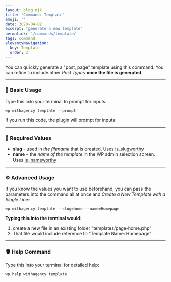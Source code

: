 ```yaml
---
layout: blog.njk
title: "Command: Template"
emoji: ''
date: 2020-04-02
excerpt: "generate a new template"
permalink: '/commands/template/'
tags: command
eleventyNavigation:
  key: Template
  order: 2
---
```


You can quickly generate a "post, page" template using this command. You can refine to include other *Post Types* **once the file is generated**.

***

### 🎉 Basic Usage

Type this into your terminal to prompt for inputs:
```
wp withagency template --prompt
```

If you run this code, the plugin will prompt for inputs

***

### 📌 Required Values
- **slug** - used in *the filename* that is created. Uses [is_slugworthy](/reference/class/#slug)
- **name** - the *name of the template* in the WP admin selection screen. Uses [is_nameworthy](/reference/class/#name)

***

### ⚙️ Advanced Usage
If you know the values you want to use beforehand, you can pass the parameters into the command all at once and *Create a New Template with a Single Line*:

```
wp withagency template --slug=home --name=Homepage
```

**Typing this into the terminal would:**
1. create a new file in an existing folder "templates/page-home.php" 
2. That file would include reference to "Template Name: Homepage"

***


### 🪣 Help Command

Type this into your terminal for detailed help:
```
wp help withagency template
```